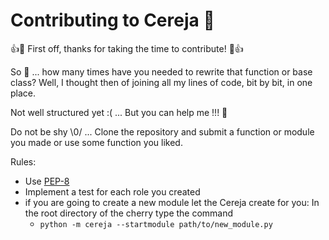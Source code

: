 # Contributing to Cereja 🍒 

:+1::tada: First off, thanks for taking the time to contribute! :tada::+1:

So 🤔 ... how many times have you needed to rewrite that function or base class? Well, I thought then of joining all my lines of code, bit by bit, in one place.

Not well structured yet :( ... But you can help me !!! 😬

Do not be shy \0/ ... Clone the repository and submit a function or module you made or use some function you liked.

Rules:
- Use [PEP-8](https://www.python.org/dev/peps/pep-0008/)
- Implement a test for each role you created
- if you are going to create a new module let the Cereja create for you: In the root directory of the cherry type the command
    - `python -m cereja --startmodule path/to/new_module.py`